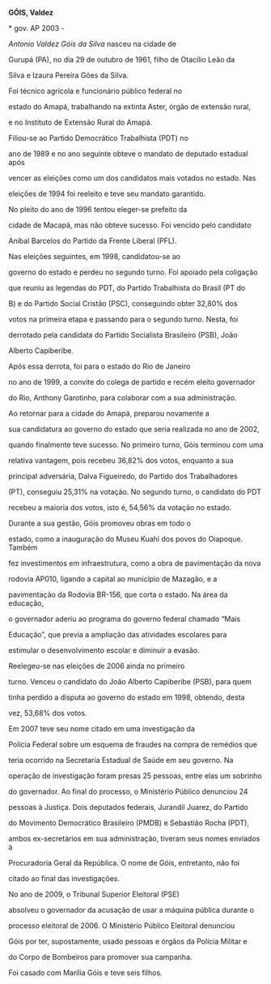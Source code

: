 **GÓIS, Valdez**



\* gov. AP 2003 -



 *Antonio Valdez Góis da Silva* nasceu na cidade de

Gurupá (PA), no dia 29 de outubro de 1961, filho de Otacílio Leão da

Silva e Izaura Pereira Góes da Silva.



 Foi técnico agrícola e funcionário público federal no

estado do Amapá, trabalhando na extinta Aster, órgão de extensão rural,

e no Instituto de Extensão Rural do Amapá.



 Filiou-se ao Partido Democrático Trabalhista (PDT) no

ano de 1989 e no ano seguinte obteve o mandato de deputado estadual após

vencer as eleições como um dos candidatos mais votados no estado. Nas

eleições de 1994 foi reeleito e teve seu mandato garantido.



 No pleito do ano de 1996 tentou eleger-se prefeito da

cidade de Macapá, mas não obteve sucesso. Foi vencido pelo candidato

Aníbal Barcelos do Partido da Frente Liberal (PFL). 



 Nas eleições seguintes, em 1998, candidatou-se ao

governo do estado e perdeu no segundo turno. Foi apoiado pela coligação

que reuniu as legendas do PDT, do Partido Trabalhista do Brasil (PT do

B) e do Partido Social Cristão (PSC), conseguindo obter 32,80% dos

votos na primeira etapa e passando para o segundo turno. Nesta, foi

derrotado pela candidata do Partido Socialista Brasileiro (PSB), João

Alberto Capiberibe.



 Após essa derrota, foi para o estado do Rio de Janeiro

no ano de 1999, a convite do colega de partido e recém eleito governador

do Rio, Anthony Garotinho, para colaborar com a sua administração.



 Ao retornar para a cidade do Amapá, preparou novamente a

sua candidatura ao governo do estado que seria realizada no ano de 2002,

quando finalmente teve sucesso. No primeiro turno, Góis terminou com uma

relativa vantagem, pois recebeu 36,82% dos votos, enquanto a sua

principal adversária, Dalva Figueiredo, do Partido dos Trabalhadores

(PT), conseguiu 25,31% na votação. No segundo turno, o candidato do PDT

recebeu a maioria dos votos, isto é, 54,56% da votação no estado.



 Durante a sua gestão, Góis promoveu obras em todo o

estado, como a inauguração do Museu Kuahí dos povos do Oiapoque. Também

fez investimentos em infraestrutura, como a obra de pavimentação da nova

rodovia AP010, ligando a capital ao município de Mazagão, e a

pavimentação da Rodovia BR-156, que corta o estado. Na área da educação,

o governador aderiu ao programa do governo federal chamado “Mais

Educação”, que previa a ampliação das atividades escolares para

estimular o desenvolvimento escolar e diminuir a evasão.



 Reelegeu-se nas eleições de 2006 ainda no primeiro

turno. Venceu o candidato do João Alberto Capiberibe (PSB), para quem

tinha perdido a disputa ao governo do estado em 1998, obtendo, desta

vez, 53,68% dos votos.



 Em 2007 teve seu nome citado em uma investigação da

Polícia Federal sobre um esquema de fraudes na compra de remédios que

teria ocorrido na Secretaria Estadual de Saúde em seu governo. Na

operação de investigação foram presas 25 pessoas, entre elas um sobrinho

do governador. Ao final do processo, o Ministério Público denunciou 24

pessoas à Justiça. Dois deputados federais, Jurandil Juarez, do Partido

do Movimento Democrático Brasileiro (PMDB) e Sebastião Rocha (PDT),

ambos ex-secretários em sua administração, tiveram seus nomes enviados à

Procuradoria Geral da República. O nome de Góis, entretanto, não foi

citado ao final das investigações.



 No ano de 2009, o Tribunal Superior Eleitoral (PSE)

absolveu o governador da acusação de usar a máquina pública durante o

processo eleitoral de 2006. O Ministério Público Eleitoral denunciou

Góis por ter, supostamente, usado pessoas e órgãos da Polícia Militar e

do Corpo de Bombeiros para promover sua campanha.



Foi casado com Marília Góis e teve seis filhos.




